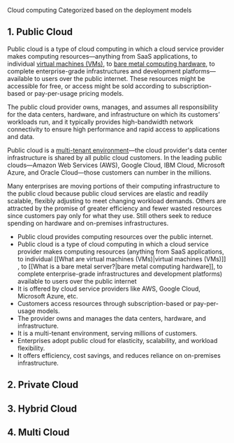 Cloud computing Categorized based on the deployment models

## 1. Public Cloud

Public cloud is a type of cloud computing in which a cloud service provider makes computing resources—anything from SaaS applications, to individual [virtual machines (VMs)](https://www.ibm.com/topics/virtual-machines), to [bare metal computing hardware](https://www.ibm.com/topics/bare-metal-dedicated-servers), to complete enterprise-grade infrastructures and development platforms—available to users over the public internet. These resources might be accessible for free, or access might be sold according to subscription-based or pay-per-usage pricing models.

The public cloud provider owns, manages, and assumes all responsibility for the data centers, hardware, and infrastructure on which its customers’ workloads run, and it typically provides high-bandwidth network connectivity to ensure high performance and rapid access to applications and data.

Public cloud is a [multi-tenant environment](https://www.ibm.com/topics/multi-tenant)—the cloud provider's data center infrastructure is shared by all public cloud customers. In the leading public clouds—Amazon Web Services (AWS), Google Cloud, IBM Cloud, Microsoft Azure, and Oracle Cloud—those customers can number in the millions.

Many enterprises are moving portions of their computing infrastructure to the public cloud because public cloud services are elastic and readily scalable, flexibly adjusting to meet changing workload demands. Others are attracted by the promise of greater efficiency and fewer wasted resources since customers pay only for what they use. Still others seek to reduce spending on hardware and on-premises infrastructures.

- Public cloud provides computing resources over the public internet.
- Public cloud is a type of cloud computing in which a cloud service provider makes computing resources (anything from SaaS applications, to individual [[What are virtual machines (VMs)|virtual machines (VMs)]] , to [[What is a bare metal server?|bare metal computing hardware]], to complete enterprise-grade infrastructures and development platforms) available to users over the public internet
- It is offered by cloud service providers like AWS, Google Cloud, Microsoft Azure, etc.
- Customers access resources through subscription-based or pay-per-usage models.
- The provider owns and manages the data centers, hardware, and infrastructure.
- It is a multi-tenant environment, serving millions of customers.
- Enterprises adopt public cloud for elasticity, scalability, and workload flexibility.
- It offers efficiency, cost savings, and reduces reliance on on-premises infrastructure.



## 2. Private Cloud
## 3. Hybrid Cloud
## 4. Multi Cloud

